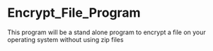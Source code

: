 # Encrypt_File_Program
This program will be a stand alone program to encrypt a file on your operating system without using zip files

